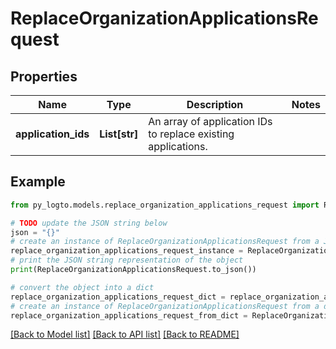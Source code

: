 # ReplaceOrganizationApplicationsRequest


## Properties

Name | Type | Description | Notes
------------ | ------------- | ------------- | -------------
**application_ids** | **List[str]** | An array of application IDs to replace existing applications. | 

## Example

```python
from py_logto.models.replace_organization_applications_request import ReplaceOrganizationApplicationsRequest

# TODO update the JSON string below
json = "{}"
# create an instance of ReplaceOrganizationApplicationsRequest from a JSON string
replace_organization_applications_request_instance = ReplaceOrganizationApplicationsRequest.from_json(json)
# print the JSON string representation of the object
print(ReplaceOrganizationApplicationsRequest.to_json())

# convert the object into a dict
replace_organization_applications_request_dict = replace_organization_applications_request_instance.to_dict()
# create an instance of ReplaceOrganizationApplicationsRequest from a dict
replace_organization_applications_request_from_dict = ReplaceOrganizationApplicationsRequest.from_dict(replace_organization_applications_request_dict)
```
[[Back to Model list]](../README.md#documentation-for-models) [[Back to API list]](../README.md#documentation-for-api-endpoints) [[Back to README]](../README.md)


